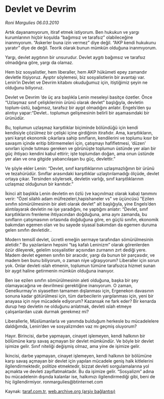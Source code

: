 # Devlet ve Devrim

*Roni Margulies 06.03.2010*

<div class="yazi"><p>Artık dayanamıyorum, itiraf etmek istiyorum. Ben hukukun ve yargı kurumlarının hiçbir koşulda “bağımsız ve tarafsız” olabileceğine inanmıyorum. “Askerler buna izin vermez” diye değil. “AKP kendi hukukunu yaratır” diye de değil. Teorik olarak bunun mümkün olduğuna inanmıyorum. </p>
<p>Yargı, devlet aygıtının bir unsurudur. Devlet aygıtı bağımsız ve tarafsız olmadığına göre, yargı da olamaz. </p>
<p>Hem biz sosyalistler, hem liberaller, hem AKP hükümeti epey zamandır devletle itişiyoruz. Ayıptır söylemesi, biz sosyalistlerin bir avantajı var. Lenin’in Devlet ve Devrim kitabını okuduğumuz için, itiştiğimiz şeyin ne olduğunu biliyoruz. </p>
<p>Devlet ve Devrim ’de üç ara başlıkla Lenin meseleyi basitçe özetler. Önce “Uzlaşmaz sınıf çelişkilerinin ürünü olarak devlet" başlığıyla, devletin toplum-üstü, bağımsız, tarafsız bir aygıt olmadığını anlatır. Engels’den şu alıntıyı yapar:“Devlet.. toplumun gelişmesinin belirli bir aşamasındaki bir ürünüdür. </p>
<p>Bu, toplumun uzlaşmaz karşıtlıklar biçiminde bölündüğü için kendi kendisiyle çözülmez bir çelişki içine girdiğinin itirafıdır. Ama, karşıtlıkların, yani karşıt ekonomik çıkarlara sahip sınıfların, kendilerini ve toplumu kısır bir savaşım içinde eritip bitirmemeleri için, çatışmayı hafifletmesi, ‘düzen’ sınırları içinde tutması gereken ve görünüşte toplumun üstünde yer alan bir güç ihtiyacı kendini kabul ettirir; işte toplumdan doğan, ama onun üstünde yer alan ve ona gitgide yabancılaşan bu güç, devlettir.” </p>
<p>Ve şöyle ekler Lenin: “Devlet, sınıf karşıtlıklarının uzlaşmazlığının bir ürünü ve tezahürüdür. Sınıflar arasındaki karşıtlıklar uzlaştırılamadığı ölçüde, devlet ortaya çıkar. Tersinden söylersek, devletin varlığı, sınıf karşıtlıklarının uzlaşmaz olduğunun bir kanıtıdır.” </p>
<p>İkinci alt başlıkla Lenin devletin en özlü (ve kaçınılmaz olarak kaba) tanımını verir: “Özel silahlı adam müfrezeleri,hapishaneler vs" ve üçüncüsü "Ezilen sınıfın sömürülmesinin bir aleti olarak devlet" alt başlığıyla, yine Engels’den alıntılayarak devletin ne işe yaradığını, ne yaptığını anlatır: “Devlet, sınıf karşıtlıklarını frenleme ihtiyacından doğduğuna, ama aynı zamanda, bu sınıfların çatışmasının ortasında doğduğuna göre, en güçlü sınıfın, ekonomik bakımdan egemen olan ve bu sayede siyasal bakımdan da egemen duruma gelen sınıfın devletidir.. </p>
<p>Modern temsilî devlet, ücretli emeğin sermaye tarafından sömürülmesinin aletidir.” Bu yazılanların hepsini “taş kafalı Leninizm” olarak görenlerden özür dileyerek, gelelim sosyalistler açısından zurnanın zırt dediği yere. Madem devlet egemen sınıfın bir aracıdır, yargı da bunun bir parçasıdır, ve madem ben bunu biliyorum, o zaman niye uğraşıyorum? Liberaller için sorun yok. Onlar devleti ıslah etmenin, toplumun tümüne tarafsızca hizmet sunan bir aygıt haline getirmenin mümkün olduğuna inanıyor. </p>
<p>Ben ise ezilen sınıfın sömürülmesinin aleti olduğuna, başka bir şey olamayacağına ve devrilmesi gerektiğine inanıyorum. O zaman, Genelkurmay’ın siyasetten tamamen dışlanması için, Ergenekon davasının sonuna kadar götürülmesi için, tüm darbecilerin yargılanması için, yeni bir anayasa için niye mücadele ediyorum? Kazansak ne fark eder? Bir kenarda durup hep devletin ne olduğunu anlatmak, devleti ıslah etmeye çalışanlardan uzak durmak gerekmez mi? </p>
<p>Liberallerle, Müslümanlarla ve yanımda bulduğum herkesle bu mücadelelere daldığımda, Lenin’den ve sosyalizmden vaz mı geçmiş oluyorum? </p>
<p>Hayır. Birincisi, darbe yapmayan, cinayet işlemeyen, kendi halkının bir bölümüne karşı savaş açmayan bir devlet mümkündür. Ve böyle bir devlet işimize gelir. Sınıf niteliği değişmiş olmaz, ama yine de işimize gelir. </p>
<p>İkincisi, darbe yapmayan, cinayet işlemeyen, kendi halkının bir bölümüne karşı savaş açmayan bir devlet için yapılan mücadele geniş halk kitlelerini ilgilendirmektedir, politize etmektedir, bizzat devleti sorgulamalarına yol açmakta ve devleti zayıflatmaktadır. Bu da işimize gelir. “Sosyalizm” adına bu mücadelenin dışında kalanlar ise, halkımızı ilgilendirmediği gibi, beni de hiç ilgilendirmiyor. ronmargulies@btinternet.com</p></div>

Kaynak: [taraf.com.tr](http://taraf.com.tr:80/makale/10329.htm), [web.archive.org (arşiv bağlantısı)](http://web.archive.org/web/20100423160410/http://taraf.com.tr:80/makale/10329.htm)

